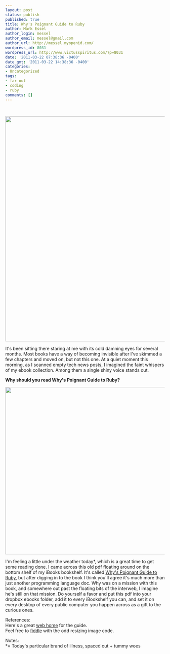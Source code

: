 ```yaml
---
layout: post
status: publish
published: true
title: Why's Poignant Guide to Ruby
author: Mark Essel
author_login: messel
author_email: messel@gmail.com
author_url: http://messel.myopenid.com/
wordpress_id: 8031
wordpress_url: http://www.victusspiritus.com/?p=8031
date: '2011-03-22 07:38:36 -0400'
date_gmt: '2011-03-22 14:38:36 -0400'
categories:
- Uncategorized
tags:
- far out
- coding
- ruby
comments: []
---
```

<link href="http://ajax.googleapis.com/ajax/libs/jqueryui/1.8/themes/base/jquery-ui.css" rel="stylesheet" type="text/css"/>
<script type="text/javascript" src="https://ajax.googleapis.com/ajax/libs/jquery/1.5.1/jquery.min.js"></script><br />
		<script type="text/javascript" src="https://ajax.googleapis.com/ajax/libs/jqueryui/1.8.10/jquery-ui.min.js"></script></p>
<p>	<script type="text/javascript"><br />
		$(document).ready(function() {<br />
                    $('div.entry').css('overflow','visible');<br />
		    SetupGrowingDivs();<br />
		});<br />
		function SetupGrowingDivs() {<br />
			    var scale = 1.5;<br />
                            $('div.front').css('overflow','visible');<br />
			    $('div.front').find('img').live({<br />
			        mouseover: function() {<br />
			            $(this).css('z-index', '5');<br />
			            $(this).css('overflow', 'visible')<br />
			            var old_width = parseInt($(this).css('width'));<br />
			            var old_height = parseInt($(this).css('height'));<br />
			            $(this).stop().animate({<br />
			                width: old_width * scale,<br />
			                height: old_height * scale,<br />
			                left: 0,<br />
			                top: 0,<br />
			            },<br />
			            200);<br />
			        },<br />
			        mouseleave: function() {<br />
				    var old_width = parseInt($(this).css('width'));<br />
    				    var old_height = parseInt($(this).css('height'));<br />
			            $(this).stop().animate({<br />
			                width: old_width / scale,<br />
			                height: old_height / scale,<br />
			                left: 0,<br />
			                top: 0<br />
			            },<br />
			            200);<br />
			            $(this).css('overflow', 'hidden')<br />
			            $(this).css('z-index', '1');<br />
			        }<br />
			    });<br />
		}<br />
</script></p>
<div class="front">
<p style="text-align: center;"><a href="http://www.victusspiritus.com/wp-content/uploads/2011/03/whys-poignant-guide-to-ruby.pdf"><img class="aligncenter size-full wp-image-8019" title="whys_poignant_guide_to_ruby_cover" src="http://www.victusspiritus.com/wp-content/uploads/2011/03/whys_poignant_guide_to_ruby_cover.png" alt="" width="505" height="709" /></a></p>
</div>
<p>It's been sitting there staring at me with its cold damning eyes for several months. Most books have a way of becoming invisible after I've skimmed a few chapters and moved on, but not this one. At a quiet moment this morning, as I scanned empty tech news posts, I imagined the faint whispers of my ebook collection. Among them a single shiny voice stands out. </p>
<p><b>Why should you read Why's Poignant Guide to Ruby?</b></p>
<div class="front">
<a href="http://www.victusspiritus.com/wp-content/uploads/2011/03/why_read_whys_poignant_guide_to_ruby.png"><img class="aligncenter size-full wp-image-8022" title="why_read_whys_poignant_guide_to_ruby" src="http://www.victusspiritus.com/wp-content/uploads/2011/03/why_read_whys_poignant_guide_to_ruby.png" alt="" width="550" height="527" /></a></p>
</div>
<p>I'm feeling a little under the weather today*, which is a great time to get some reading done. I came across this old pdf floating around on the bottom shelf of my iBooks bookshelf. It's called <a href="http://www.victusspiritus.com/wp-content/uploads/2011/03/whys-poignant-guide-to-ruby.pdf">Why's Poignant Guide to Ruby</a>, but after digging in to the book I think you'll agree it's much more than just another programming language doc. Why was on a mission with this book, and somewhere out past the floating bits of the interweb, I imagine he's still on that mission. Do yourself a favor and put this pdf into your dropbox ebooks folder, add it to every iBookshelf you can, and set it on every desktop of every public computer you happen across as a gift to the curious ones.</p>
<p>References:<br />
Here's a great <a href="http://mislav.uniqpath.com/poignant-guide/">web home</a> for the guide.<br />
Feel free to <a href="http://jsfiddle.net/victusfate/ygjHz/">fiddle</a> with the odd resizing image code.</p>
<p>Notes:<br />
*= Today's particular brand of illness, spaced out + tummy woes</p>
